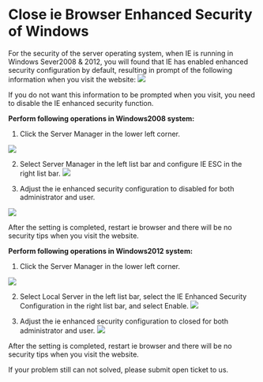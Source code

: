 # Close ie Browser Enhanced Security of Windows
For the security of the server operating system, when IE is running in Windows Sever2008 & 2012, you will found that IE has enabled enhanced security configuration by default, resulting in prompt of the following information when you visit the website:
![](https://github.com/jdcloudcom/cn/blob/edit/image/Elastic-Compute/Virtual-Machine/Windows/windows%E5%85%B3%E9%97%ADie%E6%B5%8F%E8%A7%88%E5%99%A8%E5%A2%9E%E5%BC%BA%E5%AE%89%E5%85%A8%E6%80%A701.png)

If you do not want this information to be prompted when you visit, you need to disable the IE enhanced security function.

**Perform following operations in Windows2008 system:**

1. Click the Server Manager in the lower left corner.

![](https://github.com/jdcloudcom/cn/blob/edit/image/Elastic-Compute/Virtual-Machine/Windows/windows%E5%85%B3%E9%97%ADie%E6%B5%8F%E8%A7%88%E5%99%A8%E5%A2%9E%E5%BC%BA%E5%AE%89%E5%85%A8%E6%80%A702.png)

2. Select Server Manager in the left list bar and configure IE ESC in the right list bar.
![](https://github.com/jdcloudcom/cn/blob/edit/image/Elastic-Compute/Virtual-Machine/Windows/windows%E5%85%B3%E9%97%ADie%E6%B5%8F%E8%A7%88%E5%99%A8%E5%A2%9E%E5%BC%BA%E5%AE%89%E5%85%A8%E6%80%A703.png)

3. Adjust the ie enhanced security configuration to disabled for both administrator and user.

![](https://github.com/jdcloudcom/cn/blob/edit/image/Elastic-Compute/Virtual-Machine/Windows/windows%E5%85%B3%E9%97%ADie%E6%B5%8F%E8%A7%88%E5%99%A8%E5%A2%9E%E5%BC%BA%E5%AE%89%E5%85%A8%E6%80%A704.png)

After the setting is completed, restart ie browser and there will be no security tips when you visit the website.

**Perform following operations in Windows2012 system:**

1. Click the Server Manager in the lower left corner.

![](https://github.com/jdcloudcom/cn/blob/edit/image/Elastic-Compute/Virtual-Machine/Windows/windows%E5%85%B3%E9%97%ADie%E6%B5%8F%E8%A7%88%E5%99%A8%E5%A2%9E%E5%BC%BA%E5%AE%89%E5%85%A8%E6%80%A705.png)

2. Select Local Server in the left list bar, select the IE Enhanced Security Configuration in the right list bar, and select Enable.
![](https://github.com/jdcloudcom/cn/blob/edit/image/Elastic-Compute/Virtual-Machine/Windows/windows%E5%85%B3%E9%97%ADie%E6%B5%8F%E8%A7%88%E5%99%A8%E5%A2%9E%E5%BC%BA%E5%AE%89%E5%85%A8%E6%80%A706.png)

3. Adjust the ie enhanced security configuration to closed for both administrator and user.
![](https://github.com/jdcloudcom/cn/blob/edit/image/Elastic-Compute/Virtual-Machine/Windows/windows%E5%85%B3%E9%97%ADie%E6%B5%8F%E8%A7%88%E5%99%A8%E5%A2%9E%E5%BC%BA%E5%AE%89%E5%85%A8%E6%80%A707.png)

After the setting is completed, restart ie browser and there will be no security tips when you visit the website.

If your problem still can not solved, please submit open ticket to us.
